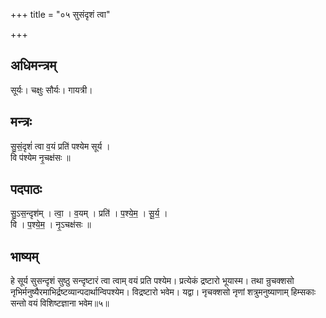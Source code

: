+++
title = "०५ सुसंदृशं त्वा"

+++
## अधिमन्त्रम्
सूर्यः। चक्षुः सौर्यः। गायत्री।

## मन्त्रः
सु॒सं॒दृशं॑ त्वा व॒यं प्रति॑ पश्येम सूर्य ।  
वि प॑श्येम नृ॒चक्ष॑सः ॥

## पदपाठः
सु॒ऽस॒न्दृश॑म् । त्वा॒ । व॒यम् । प्रति॑ । प॒श्ये॒म॒ । सू॒र्य॒ ।  
वि । प॒श्ये॒म॒ । नृ॒ऽचक्ष॑सः ॥

## भाष्यम्
हे सूर्य सुसन्दृशं सुष्ठु सन्दृष्टारं त्वा त्वाम् वयं प्रति पश्येम। प्रत्येकं द्रष्टारो भूयास्म। तथा न्रुचक्शसो नृभिर्मनुष्यैरमाभिर्द्रष्टव्यान्पदार्थान्विपश्येम। विद्रष्टारो भवेम। यद्वा। नृचक्शसो नृणां शत्रुमनुष्याणाम् हिम्सकाः सन्तो वयं विशिष्टज्ञाना भवेम॥५॥